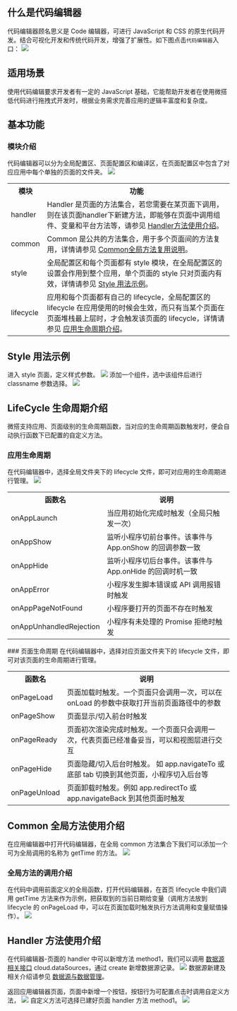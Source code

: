 ## 什么是代码编辑器

代码编辑器顾名思义是 Code 编辑器，可进行 JavaScript 和 CSS 的原生代码开发。结合可视化开发和传统代码开发，增强了扩展性。如下图点击`代码编辑器`入口：
![](https://qcloudimg.tencent-cloud.cn/raw/6f3b0cd0e9610aab9c6c577ff99594cc.png)

## 适用场景

使用代码编辑要求开发者有一定的 JavaScript 基础，它能帮助开发者在使用微搭低代码进行拖拽式开发时，根据业务需求完善应用的逻辑丰富度和复杂度。

## 基本功能

### 模块介绍

代码编辑器可以分为全局配置区、页面配置区和编译区，在页面配置区中包含了对应应用中每个单独的页面的文件夹。
![](https://qcloudimg.tencent-cloud.cn/raw/e3be5aa31f103e110daef4910a40b3d0.png)

<table>
<tr>
<th>模块</th>
<th>功能</th>
</tr>
<tr>
<td>handler</td>
<td>Handler 是页面的方法集合，若您需要在某页面下调用，则在该页面handler下新建方法，即能够在页面中调用组件、变量和平台方法等，请参见 <a href = "#handler">Handler方法使用介绍</a>。</td>
</tr>
<tr>
<td>common</td>
<td>Common 是公共的方法集合，用于多个页面间的方法复用，详情请参见 <a href = "#common">Common全局方法复用说明</a>。</td>
</tr>
<tr>
<td>style</td>
<td>全局配置区和每个页面都有 style 模块，在全局配置区的设置会作用到整个应用，单个页面的 style 只对页面内有效，详情请参见 <a href = "#style">Style 用法示例</a>。</td>
</tr>
<tr>
<td>lifecycle</td>
<td>应用和每个页面都有自己的 lifecycle，全局配置区的 lifecycle 在应用使用的时候会生效，而只有当某个页面在页面堆栈最上层时，才会触发该页面的 lifecycle，详情请参见 <a href = "lifecycle">应用生命周期介绍</a>。</td>
</tr>
</table>

[](id:style)

## Style 用法示例

进入 style 页面，定义样式参数。
![](https://qcloudimg.tencent-cloud.cn/raw/c13416abf1af91169b124fe0803743bc.png)
添加一个组件，选中该组件后进行 classname 参数选择。
![](https://qcloudimg.tencent-cloud.cn/raw/76a8c82446991b602ba62e7e601e5fd6.png)

[](id:lifecycle)

## LifeCycle 生命周期介绍

微搭支持应用、页面级别的生命周期函数，当对应的生命周期函数触发时，便会自动执行函数下已配置的自定义方法。

### 应用生命周期

在代码编辑器中，选择全局文件夹下的 lifecycle 文件，即可对应用的生命周期进行管理。
![](https://qcloudimg.tencent-cloud.cn/raw/e6a58ac3fb1e8e4d7a7f47e36e407185.png)

<table>
<tr>
<th>函数名</th>
<th>说明</th>
</tr>
<tr>
<td>onAppLaunch</td>
<td>当应用初始化完成时触发（全局只触发一次）</td>
</tr>
<tr>
<td>onAppShow</td>
<td>监听小程序切前台事件。该事件与 App.onShow 的回调参数一致</td>
</tr>
<tr>
<td>onAppHide</td>
<td>监听小程序切后台事件。该事件与 App.onHide 的回调时机一致</td>
</tr>
<tr>
<td>onAppError</td>
<td>小程序发生脚本错误或 API 调用报错时触发</td>
</tr>
<tr>
<td>onAppPageNotFound</td>
<td>小程序要打开的页面不存在时触发</td>
</tr>
<tr>
<td>onAppUnhandledRejection</td>
<td>小程序有未处理的 Promise 拒绝时触发</td>
</tr>
</table>
### 页面生命周期
在代码编辑器中，选择对应页面文件夹下的 lifecycle 文件，即可对该页面的生命周期进行管理。
<table>
<tr>
<th>函数名</th>
<th>说明</th>
</tr>
<tr>
<td>onPageLoad</td>
<td>页面加载时触发。一个页面只会调用一次，可以在 onLoad 的参数中获取打开当前页面路径中的参数</td>
</tr>
<tr>
<td>onPageShow</td>
<td>页面显示/切入前台时触发</td>
</tr>
<tr>
<td>onPageReady</td>
<td>页面初次渲染完成时触发。一个页面只会调用一次，代表页面已经准备妥当，可以和视图层进行交互</td>
</tr>
<tr>
<td>onPageHide</td>
<td>页面隐藏/切入后台时触发。 如 app.navigateTo 或底部 tab 切换到其他页面，小程序切入后台等</td>
</tr>
<tr>
<td>onPageUnload</td>
<td>页面卸载时触发。例如 app.redirectTo 或 app.navigateBack 到其他页面时触发</td>
</tr>
</table>

[](id:common)

## Common 全局方法使用介绍

在应用编辑器中打开代码编辑器，在全局 common 方法集合下我们可以添加一个可为全局调用的名称为 getTime 的方法。
![](https://qcloudimg.tencent-cloud.cn/raw/fb5293b71b6cf61d5478d2d233f7fada.png)

### 全局方法的调用介绍

在代码中调用前面定义的全局函数，打开代码编辑器，在首页 lifecycle 中我们调用 getTime 方法来作为示例，把获取到的当前日期给变量（调用方法放到 lifecycle 的 onPageLoad 中，可以在页面加载时触发执行方法调用和变量赋值操作）。
![](https://qcloudimg.tencent-cloud.cn/raw/fa3e33b0a5d3b00cfc618cd290376ada.png)

[](id:handler)

## Handler 方法使用介绍

在代码编辑器-页面的 handler 中可以新增方法 method1，我们可以调用 [数据源相关接口](https://cloud.tencent.com/document/product/1301/56704) cloud.dataSources，通过 create 新增数据源记录。
![](https://qcloudimg.tencent-cloud.cn/raw/93fdf1d3d6126bf32e52761c2ab47998.png)
<dx-alert infotype="notice" title="">
数据源新建及相关介绍请参见 [数据源与数据管理](https://cloud.tencent.com/document/product/1301/68507)。
</dx-alert>

返回应用编辑器页面，页面中新增一个按钮，按钮行为可配置点击时调用自定义方法，
![](https://qcloudimg.tencent-cloud.cn/raw/c2a34fa1ca010b43f41d91e05d537cbd.png)
自定义方法可选择已建好页面 handler 方法 method1。
![](https://qcloudimg.tencent-cloud.cn/raw/e1053976560cac05bd76523c11e650f2.png)
